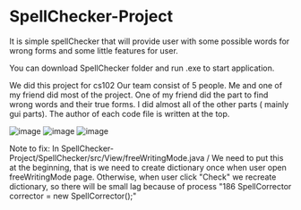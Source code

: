 # SpellChecker-Project
It is simple spellChecker that will provide user with some possible words for wrong forms and some little features for user.

You can download SpellChecker folder and run .exe to start application. 

We did this project for cs102
Our team consist of 5 people. Me and one of my friend did most of the project. One of my friend did the part to find wrong words and their true forms. I did almost all of the other parts ( mainly gui parts).
The author of each code file is written at the top.


![image](https://user-images.githubusercontent.com/73609846/154993447-66ec9e6d-abcc-4f7e-9560-ec86a7b6d7ce.png)
![image](https://user-images.githubusercontent.com/73609846/154994090-058a3a29-000e-40e7-8b49-999ff15da88c.png)
![image](https://user-images.githubusercontent.com/73609846/154994012-6ce47672-0c82-4828-8a3e-dde7548abeb3.png)


Note to fix:
In SpellChecker-Project/SpellChecker/src/View/freeWritingMode.java / 
We need to put this at the beginning, that is we need to create dictionary once when user open freeWritingMode page. Otherwise, when user click "Check" we recreate dictionary,
so there will be small lag because of process
"186			SpellCorrector corrector = new SpellCorrector();"
